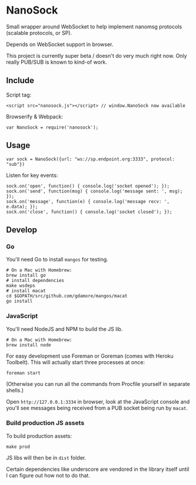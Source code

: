 # NanoSock

Small wrapper around WebSocket to help implement nanomsg protocols (scalable
protocols, or SP).

Depends on WebSocket support in browser.

This project is currently super beta / doesn't do very much right now. Only
really PUB/SUB is known to kind-of work.

## Include

Script tag:

    <script src="nanosock.js"></script> // window.NanoSock now available

Browserify & Webpack:

    var NanoSock = require('nanosock');

## Usage

    var sock = NanoSock({url: "ws://sp.endpoint.org:3333", protocol: "sub"})

Listen for key events:

    sock.on('open', function() { console.log('socket opened'); });
    sock.on('send', function(msg) { console.log('message sent: ', msg); });
    sock.on('message', function(e) { console.log('message recv: ', e.data); });
    sock.on('close', function() { console.log('socket closed'); });


## Develop

### Go

You'll need Go to install `mangos` for testing.

    # On a Mac with Homebrew:
    brew install go
    # install dependencies
    make wsdeps
    # install macat
    cd $GOPATH/src/github.com/gdamore/mangos/macat
    go install

### JavaScript

You'll need NodeJS and NPM to build the JS lib.

    # On a Mac with Homebrew:
    brew install node

For easy development use Foreman or Goreman (comes with Heroku Toolbelt). This
will actually start three processes at once:

    foreman start

(Otherwise you can run all the commands from Procfile yourself in separate shells.)

Open `http://127.0.0.1:3334` in browser, look at the JavaScript console and
you'll see messages being received from a PUB socket being run by `macat`.

### Build production JS assets

To build production assets:

    make prod

JS libs will then be in `dist` folder.

Certain dependencies like underscore are vendored in the library itself until I
can figure out how not to do that.

